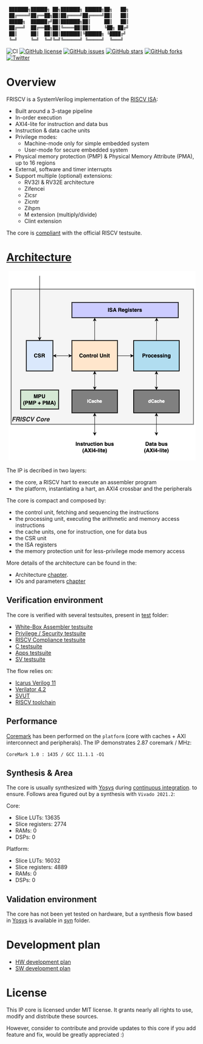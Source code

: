 
     ███████╗██████╗ ██╗███████╗ ██████╗██╗   ██╗
     ██╔════╝██╔══██╗██║██╔════╝██╔════╝██║   ██║
     █████╗  ██████╔╝██║███████╗██║     ██║   ██║
     ██╔══╝  ██╔══██╗██║╚════██║██║     ╚██╗ ██╔╝
     ██║     ██║  ██║██║███████║╚██████╗ ╚████╔╝
     ╚═╝     ╚═╝  ╚═╝╚═╝╚══════╝ ╚═════╝  ╚═══╝

![CI](https://github.com/dpretet/friscv/actions/workflows/ci.yaml/badge.svg?branch=master)
[![GitHub license](https://img.shields.io/github/license/dpretet/friscv)](https://github.com/dpretet/friscv/blob/master/LICENSE)
[![GitHub issues](https://img.shields.io/github/issues/dpretet/friscv)](https://github.com/dpretet/friscv/issues)
[![GitHub stars](https://img.shields.io/github/stars/dpretet/friscv)](https://github.com/dpretet/friscv/stargazers)
[![GitHub forks](https://img.shields.io/github/forks/dpretet/friscv)](https://github.com/dpretet/friscv/network)
[![Twitter](https://img.shields.io/twitter/url/https/github.com/dpretet/friscv?style=social)](https://twitter.com/intent/tweet?text=Wow:&url=https%3A%2F%2Fgithub.com%2Fdpretet%2Ffriscv)

# Overview

FRISCV is a SystemVerilog implementation of the [RISCV ISA](https://riscv.org):

- Built around a 3-stage pipeline
- In-order execution
- AXI4-lite for instruction and data bus
- Instruction & data cache units
- Privilege modes:
    - Machine-mode only for simple embedded system
    - User-mode for secure embedded system
- Physical memory protection (PMP) & Physical Memory Attribute (PMA), up to 16 regions
- External, software and timer interrupts
- Support multiple (optional) extensions:
    - RV32I & RV32E architecture
    - Zifencei
    - Zicsr
    - Zicntr
    - Zihpm
    - M extension (multiply/divide)
    - Clint extension

The core is [compliant](./test/riscv-tests/README.md) with the official RISCV
testsuite.


# [Architecture](./doc/architecture.md)

<p align="center">
  <!--img width="100" height="100" src=""-->
  <img src="doc/assets/friscv-core-top.png">
</p>

The IP is decribed in two layers:
- the core, a RISCV hart to execute an assembler program
- the platform, instantiating a hart, an AXI4 crossbar and the peripherals

The core is compact and composed by:
- the control unit, fetching and sequencing the instructions
- the processing unit, executing the arithmetic and memory access instructions
- the cache units, one for instruction, one for data bus
- the CSR unit
- the ISA registers
- the memory protection unit for less-privilege mode memory access

More details of the architecture can be found in the:
- Architecture [chapter](./doc/architecture.md).
- IOs and parameters [chapter](./doc/ios_params.md)


## Verification environment

The core is verified with several testsuites, present in [test](./test) folder:
- [White-Box Assembler testsuite](./test/wba_testsuite/README.md)
- [Privilege / Security testsuite](./test/priv_sec_testsuite/README.md)
- [RISCV Compliance testsuite](./test/riscv-tests/README.md)
- [C testsuite](./test/c_testsuite/README.md)
- [Apps testsuite](./test/apps/README.md)
- [SV testsuite](./test/sv/README.md)

 The flow relies on:

- [Icarus Verilog 11](https://github.com/steveicarus/iverilog)
- [Verilator 4.2](https://github.com/verilator)
- [SVUT](https://github.com/dpretet/svut)
- [RISCV toolchain](https://github.com/riscv-collab/riscv-gnu-toolchain)


## Performance

[Coremark](test/apps/tests/coremark) has been performed on the `platform` (core with caches + AXI interconnect and peripherals).
The IP demonstrates 2.87 coremark / MHz:

```
CoreMark 1.0 : 1435 / GCC 11.1.1 -O1
```

## Synthesis & Area

The core is usually synthesized with [Yosys](syn/yosys) during [continuous integration](https://github.com/dpretet/friscv/actions).
to ensure. Follows area figured out by a synthesis with `Vivado 2021.2`:

Core:
- Slice LUTs: 13635
- Slice registers: 2774
- RAMs: 0
- DSPs: 0

Platform:
- Slice LUTs: 16032
- Slice registers: 4889
- RAMs: 0
- DSPs: 0


## Validation environment

The core has not been yet tested on hardware, but a synthesis flow based in [Yosys](https://github.com/YosysHQ/yosys)
is available in [syn](./syn) folder.


# Development plan

- [HW development plan](doc/project_mgt_hw.md)
- [SW development plan](doc/project_mgt_sw.md)


# License

This IP core is licensed under MIT license. It grants nearly all rights to use,
modify and distribute these sources.

However, consider to contribute and provide updates to this core if you add
feature and fix, would be greatly appreciated :)
